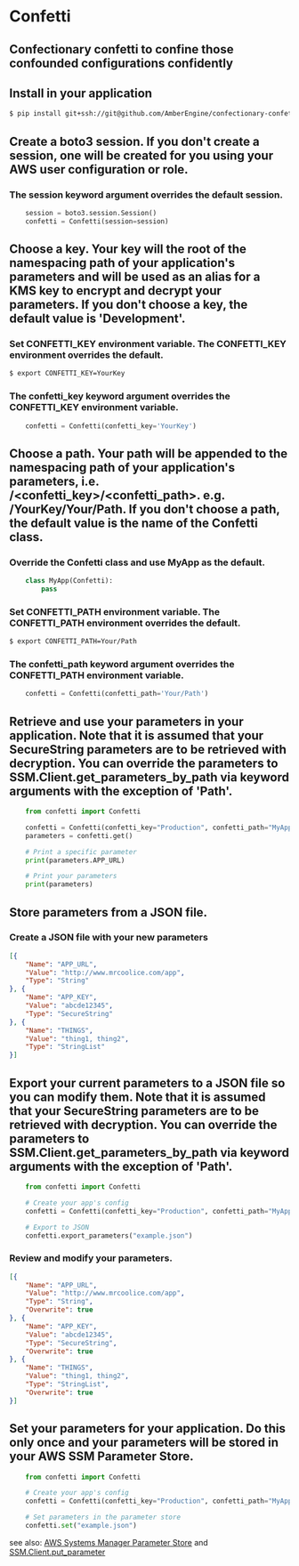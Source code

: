 Confetti
=========
Confectionary confetti to confine those confounded configurations confidently
---------

## Install in your application
```bash
$ pip install git+ssh://git@github.com/AmberEngine/confectionary-confetti.git#egg=confectionary-confetti
```

## Create a boto3 session. If you don't create a session, one will be created for you using your AWS user configuration or role.

### The session keyword argument overrides the default session.
```python
    session = boto3.session.Session()
    confetti = Confetti(session=session)
```

## Choose a key. Your key will the root of the namespacing path of your application's parameters and will be used as an alias for a KMS key to encrypt and decrypt your parameters. If you don't choose a key, the default value is 'Development'.

### Set CONFETTI_KEY environment variable. The CONFETTI_KEY environment overrides the default.
```bash
$ export CONFETTI_KEY=YourKey
```

### The confetti_key keyword argument overrides the CONFETTI_KEY environment variable.
```python
    confetti = Confetti(confetti_key='YourKey')
```

## Choose a path.  Your path will be appended to the namespacing path of your application's parameters, i.e. /<confetti_key>/<confetti_path>. e.g. /YourKey/Your/Path. If you don't choose a path, the default value is the name of the Confetti class.

### Override the Confetti class and use MyApp as the default.
```python
    class MyApp(Confetti):
        pass
```

### Set CONFETTI_PATH environment variable. The CONFETTI_PATH environment overrides the default.
```bash
$ export CONFETTI_PATH=Your/Path
```

### The confetti_path keyword argument overrides the CONFETTI_PATH environment variable.
```python
    confetti = Confetti(confetti_path='Your/Path')
```

## Retrieve and use your parameters in your application. Note that it is assumed that your SecureString parameters are to be retrieved with decryption. You can override the parameters to SSM.Client.get_parameters_by_path via keyword arguments with the exception of 'Path'.
```python
    from confetti import Confetti

    confetti = Confetti(confetti_key="Production", confetti_path="MyApp")
    parameters = confetti.get()

    # Print a specific parameter
    print(parameters.APP_URL)

    # Print your parameters
    print(parameters)
```

## Store parameters from a JSON file.

### Create a JSON file with your new parameters
```json
[{
    "Name": "APP_URL",
    "Value": "http://www.mrcoolice.com/app",
    "Type": "String"
}, {
    "Name": "APP_KEY",
    "Value": "abcde12345",
    "Type": "SecureString"
}, {
    "Name": "THINGS",
    "Value": "thing1, thing2",
    "Type": "StringList"
}]
```

## Export your current parameters to a JSON file so you can modify them.  Note that it is assumed that your SecureString parameters are to be retrieved with decryption. You can override the parameters to SSM.Client.get_parameters_by_path via keyword arguments with the exception of 'Path'.
```python
    from confetti import Confetti

    # Create your app's config
    confetti = Confetti(confetti_key="Production", confetti_path="MyApp")

    # Export to JSON
    confetti.export_parameters("example.json")
```

### Review and modify your parameters.
```json
[{
    "Name": "APP_URL",
    "Value": "http://www.mrcoolice.com/app",
    "Type": "String",
    "Overwrite": true
}, {
    "Name": "APP_KEY",
    "Value": "abcde12345",
    "Type": "SecureString",
    "Overwrite": true
}, {
    "Name": "THINGS",
    "Value": "thing1, thing2",
    "Type": "StringList",
    "Overwrite": true
}]
```

## Set your parameters for your application.  Do this only once and your parameters will be stored in your AWS SSM Parameter Store.
```python
    from confetti import Confetti

    # Create your app's config
    confetti = Confetti(confetti_key="Production", confetti_path="MyApp")

    # Set parameters in the parameter store
    confetti.set("example.json")
```

see also: [AWS Systems Manager Parameter Store](https://docs.aws.amazon.com/systems-manager/latest/userguide/systems-manager-paramstore.html) and [SSM.Client.put_parameter](https://boto3.amazonaws.com/v1/documentation/api/latest/reference/services/ssm.html#SSM.Client.put_parameter)
